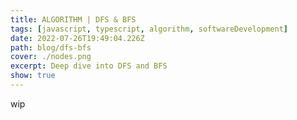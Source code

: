 ```yaml
---
title: ALGORITHM | DFS & BFS
tags: [javascript, typescript, algorithm, softwareDevelopment]
date: 2022-07-26T19:49:04.226Z
path: blog/dfs-bfs
cover: ./nodes.png
excerpt: Deep dive into DFS and BFS
show: true
---
```


wip
